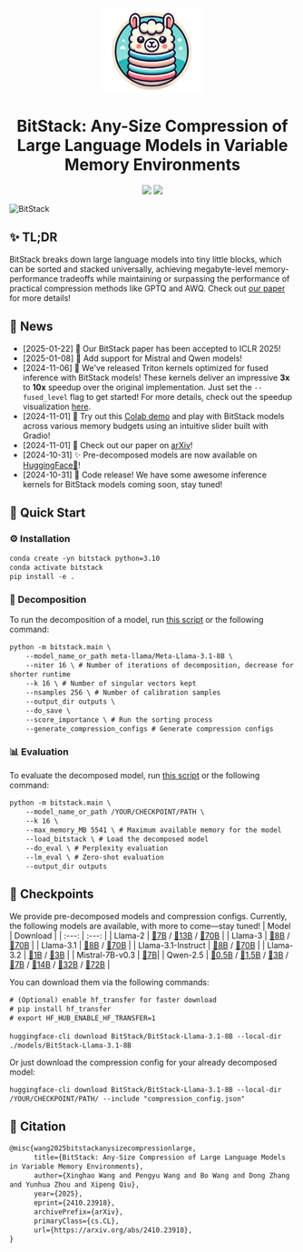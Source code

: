 <p align="center">
  <img src="./assets/icon.png" width="180" height="150"/>
</p>

<h1 align="center">BitStack: Any-Size Compression of Large Language Models in Variable Memory Environments</h1>

<div align="center">
<a href="https://arxiv.org/abs/2410.23918" target="_blank"><img src=https://img.shields.io/badge/2410.23918-red?style=plastic&logo=arxiv&logoColor=red&logoSize=auto&label=arXiv&labelColor=black&color=b31b1b&link=https%3A%2F%2Farxiv.org%2Fabs%2F2410.23918
></a>
<a href="https://huggingface.co/BitStack" target="_blank"><img src=https://img.shields.io/badge/BitStack-yellow?style=plastic&logo=huggingface&logoColor=ffd21e&logoSize=auto&label=HuggingFace&labelColor=black&color=ffd21e&link=https%3A%2F%2Fhuggingface.co%2FBitStack
></a>
</div>

![BitStack](./assets/BitStack.gif)

## ✨ TL;DR
BitStack breaks down large language models into tiny little blocks, which can be sorted and stacked universally, achieving megabyte-level memory-performance tradeoffs while maintaining or surpassing the performance of practical compression methods like GPTQ and AWQ. Check out [our paper](https://arxiv.org/abs/2410.23918) for more details!


## 📰 News
- [2025-01-22] 🎉 Our BitStack paper has been accepted to ICLR 2025!
- [2025-01-08] 🎈 Add support for Mistral and Qwen models!
- [2024-11-06] 🚀 We've released Triton kernels optimized for fused inference with BitStack models! These kernels deliver an impressive **3x** to **10x** speedup over the original implementation. Just set the `--fused_level` flag to get started! For more details, check out the speedup visualization [here](./assets/speedup_visualization.png).
- [2024-11-01] 🎈 Try out this [Colab demo](https://colab.research.google.com/drive/1GoXIVyhofOEpGzOUint8LOivlFSDVHle?usp=sharing) and play with BitStack models across various memory budgets using an intuitive slider built with Gradio!
- [2024-11-01] 📄 Check out our paper on [arXiv](https://arxiv.org/abs/2410.23918)!
- [2024-10-31] ✨ Pre-decomposed models are now available on [HuggingFace🤗](https://huggingface.co/BitStack)!
- [2024-10-31] 🚀 Code release! We have some awesome inference kernels for BitStack models coming soon, stay tuned!

## 🚀 Quick Start
### ⚙️ Installation
```
conda create -yn bitstack python=3.10
conda activate bitstack
pip install -e .
```

### 🔄 Decomposition
To run the decomposition of a model, run [this script](./scripts/decompose.sh) or the following command:
```
python -m bitstack.main \
    --model_name_or_path meta-llama/Meta-Llama-3.1-8B \
    --niter 16 \ # Number of iterations of decomposition, decrease for shorter runtime
    --k 16 \ # Number of singular vectors kept
    --nsamples 256 \ # Number of calibration samples
    --output_dir outputs \
    --do_save \
    --score_importance \ # Run the sorting process
    --generate_compression_configs # Generate compression configs
```

### 📊 Evaluation
To evaluate the decomposed model, run [this script](./scripts/evaluate.sh) or the following command:
```
python -m bitstack.main \
    --model_name_or_path /YOUR/CHECKPOINT/PATH \
    --k 16 \
    --max_memory_MB 5541 \ # Maximum available memory for the model
    --load_bitstack \ # Load the decomposed model
    --do_eval \ # Perplexity evaluation
    --lm_eval \ # Zero-shot evaluation
    --output_dir outputs
```
## 📌 Checkpoints
We provide pre-decomposed models and compression configs. Currently, the following models are available, with more to come—stay tuned!
| Model  | Download |
| :---: | :---: |
| Llama-2 | [🤗7B](https://huggingface.co/BitStack/BitStack-Llama-2-7B) / [🤗13B](https://huggingface.co/BitStack/BitStack-Llama-2-13B) / [🤗70B](https://huggingface.co/BitStack/BitStack-Llama-2-70B) |
| Llama-3 | [🤗8B](https://huggingface.co/BitStack/BitStack-Llama-3-8B) / [🤗70B](https://huggingface.co/BitStack/BitStack-Llama-3-70B) |
| Llama-3.1 | [🤗8B](https://huggingface.co/BitStack/BitStack-Llama-3.1-8B) / [🤗70B](https://huggingface.co/BitStack/BitStack-Llama-3.1-70B) |
| Llama-3.1-Instruct | [🤗8B](https://huggingface.co/BitStack/BitStack-Llama-3.1-8B-Instruct) / [🤗70B](https://huggingface.co/BitStack/BitStack-Llama-3.1-70B-Instruct) |
| Llama-3.2 | [🤗1B](https://huggingface.co/BitStack/BitStack-Llama-3.2-1B) / [🤗3B](https://huggingface.co/BitStack/BitStack-Llama-3.2-3B) |
| Mistral-7B-v0.3 | [🤗7B](https://huggingface.co/BitStack/BitStack-Mistral-7B-v0.3)|
| Qwen-2.5 | [🤗0.5B](https://huggingface.co/BitStack/BitStack-Qwen2.5-0.5B) / [🤗1.5B](https://huggingface.co/BitStack/BitStack-Qwen2.5-1.5B) / [🤗3B](https://huggingface.co/BitStack/BitStack-Qwen2.5-3B) / [🤗7B](https://huggingface.co/BitStack/BitStack-Qwen2.5-7B) / [🤗14B](https://huggingface.co/BitStack/BitStack-Qwen2.5-14B) / [🤗32B](https://huggingface.co/BitStack/BitStack-Qwen2.5-32B) / [🤗72B](https://huggingface.co/BitStack/BitStack-Qwen2.5-72B) |

You can download them via the following commands:
```
# (Optional) enable hf_transfer for faster download
# pip install hf_transfer
# export HF_HUB_ENABLE_HF_TRANSFER=1

huggingface-cli download BitStack/BitStack-Llama-3.1-8B --local-dir ./models/BitStack-Llama-3.1-8B
```
Or just download the compression config for your already decomposed model:
```
huggingface-cli download BitStack/BitStack-Llama-3.1-8B --local-dir /YOUR/CHECKPOINT/PATH/ --include "compression_config.json"
```

## 📖 Citation
```
@misc{wang2025bitstackanysizecompressionlarge,
      title={BitStack: Any-Size Compression of Large Language Models in Variable Memory Environments}, 
      author={Xinghao Wang and Pengyu Wang and Bo Wang and Dong Zhang and Yunhua Zhou and Xipeng Qiu},
      year={2025},
      eprint={2410.23918},
      archivePrefix={arXiv},
      primaryClass={cs.CL},
      url={https://arxiv.org/abs/2410.23918}, 
}
```
